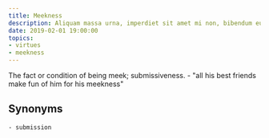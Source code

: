 ```yaml
---
title: Meekness
description: Aliquam massa urna, imperdiet sit amet mi non, bibendum euismod est.
date: 2019-02-01 19:00:00
topics: 
- virtues
- meekness
---
```


The fact or condition of being meek; submissiveness.
	- "all his best friends make fun of him for his meekness"

## Synonyms
	- submission

